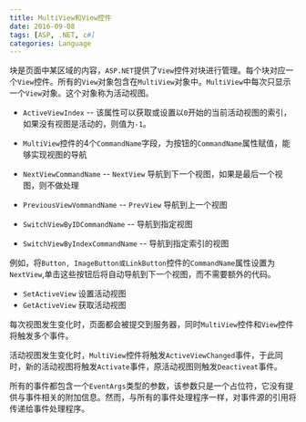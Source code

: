```yaml
---
title: MultiView和View控件
date: 2016-09-08
tags: [ASP, .NET, c#]
categories: Language
---
```


块是页面中某区域的内容，`ASP.NET`提供了`View`控件对块进行管理。每个块对应一个`View`控件。所有的`View`对象包含在`MultiView`对象中。`MultiView`中每次只显示一个`View`对象。这个对象称为活动视图。

- `ActiveViewIndex` -- 该属性可以获取或设置以`0`开始的当前活动视图的索引，如果没有视图是活动的，则值为`-1`。

- `MultiView`控件的4个`CommandName`字段，为按钮的`CommandName`属性赋值，能够实现视图的导航

- `NextViewCommandName` -- `NextView` 导航到下一个视图，如果是最后一个视图，则不做处理
- `PreviousViewVommandName` -- `PrevView` 导航到上一个视图
- `SwitchViewByIDCommandName` -- 导航到指定视图
- `SwitchViewByIndexCommandName` -- 导航到指定索引的视图

例如，将`Button, ImageButton或LinkButton`控件的`CommandName`属性设置为`NextView`,单击这些按钮后将自动导航到下一个视图，而不需要额外的代码。

- `SetActiveView` 设置活动视图
- `GetActiveView` 获取活动视图

每次视图发生变化时，页面都会被提交到服务器，同时`MultiView`控件和`View`控件将触发多个事件。

活动视图发生变化时，`MultiView`控件将触发`ActiveViewChanged`事件，于此同时，新的活动视图将触发`Activate`事件，原活动视图则触发`Deactiveat`事件。

所有的事件都包含一个`EventArgs`类型的参数，该参数只是一个占位符，它没有提供与事件相关的附加信息。然而，与所有的事件处理程序一样，对事件源的引用将传递给事件处理程序。